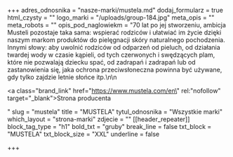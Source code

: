+++
adres_odnosnika = "nasze-marki/mustela.md"
dodaj_formularz = true
html_czysty = ""
logo_marki = "/uploads/group-184.jpg"
meta_opis = ""
meta_robots = ""
opis_pod_naglowiekm = "70 lat po jej stworzeniu, ambicja Musteli pozostaje taka sama: wspierać rodziców i ułatwiać im życie dzięki naszym markom produktów do pielęgnacji skóry naturalnego pochodzenia. Innymi słowy: aby uwolnić rodziców od odparzeń od pieluch, od działania twardej wody w czasie kąpieli, od tych czerwonych i swędzących plam, które nie pozwalają dziecku spać, od zadrapań i zadrapań lub od zastanowienia się, jaka ochrona przeciwsłoneczna powinna być używane, gdy tylko zajdzie letnie słońce itp.\n\n    <p><a class=\"brand_link\" href=\"https://www.mustela.com/en\" rel:\"nofollow\" target=\"_blank\">Strona producenta</a></p>"
slug = "mustela"
title = "MUSTELA"
tytul_odnosnika = "Wszystkie marki"
which_layout = "strona-marki"
zdjecie = ""
[[header_repeater]]
block_tag_type = "h1"
bold_txt = "gruby"
break_line = false
txt_block = "MUSTELA"
txt_block_size = "XXL"
underline = false

+++
